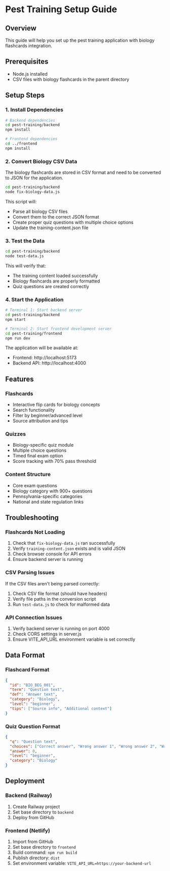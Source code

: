 # Pest Training Setup Guide

## Overview
This guide will help you set up the pest training application with biology flashcards integration.

## Prerequisites
- Node.js installed
- CSV files with biology flashcards in the parent directory

## Setup Steps

### 1. Install Dependencies

```bash
# Backend dependencies
cd pest-training/backend
npm install

# Frontend dependencies  
cd ../frontend
npm install
```

### 2. Convert Biology CSV Data

The biology flashcards are stored in CSV format and need to be converted to JSON for the application.

```bash
cd pest-training/backend
node fix-biology-data.js
```

This script will:
- Parse all biology CSV files
- Convert them to the correct JSON format
- Create proper quiz questions with multiple choice options
- Update the training-content.json file

### 3. Test the Data

```bash
cd pest-training/backend
node test-data.js
```

This will verify that:
- The training content loaded successfully
- Biology flashcards are properly formatted
- Quiz questions are created correctly

### 4. Start the Application

```bash
# Terminal 1: Start backend server
cd pest-training/backend
npm start

# Terminal 2: Start frontend development server
cd pest-training/frontend
npm run dev
```

The application will be available at:
- Frontend: http://localhost:5173
- Backend API: http://localhost:4000

## Features

### Flashcards
- Interactive flip cards for biology concepts
- Search functionality
- Filter by beginner/advanced level
- Source attribution and tips

### Quizzes
- Biology-specific quiz module
- Multiple choice questions
- Timed final exam option
- Score tracking with 70% pass threshold

### Content Structure
- Core exam questions
- Biology category with 900+ questions
- Pennsylvania-specific categories
- National and state regulation links

## Troubleshooting

### Flashcards Not Loading
1. Check that `fix-biology-data.js` ran successfully
2. Verify `training-content.json` exists and is valid JSON
3. Check browser console for API errors
4. Ensure backend server is running

### CSV Parsing Issues
If the CSV files aren't being parsed correctly:
1. Check CSV file format (should have headers)
2. Verify file paths in the conversion script
3. Run `test-data.js` to check for malformed data

### API Connection Issues
1. Verify backend server is running on port 4000
2. Check CORS settings in server.js
3. Ensure VITE_API_URL environment variable is set correctly

## Data Format

### Flashcard Format
```json
{
  "id": "BIO_BEG_001",
  "term": "Question text",
  "def": "Answer text", 
  "category": "Biology",
  "level": "beginner",
  "tips": ["Source info", "Additional context"]
}
```

### Quiz Question Format
```json
{
  "q": "Question text",
  "choices": ["Correct answer", "Wrong answer 1", "Wrong answer 2", "Wrong answer 3"],
  "answer": 0,
  "level": "beginner",
  "category": "Biology"
}
```

## Deployment

### Backend (Railway)
1. Create Railway project
2. Set base directory to `backend`
3. Deploy from GitHub

### Frontend (Netlify)
1. Import from GitHub
2. Set base directory to `frontend`
3. Build command: `npm run build`
4. Publish directory: `dist`
5. Set environment variable: `VITE_API_URL=https://your-backend-url`
